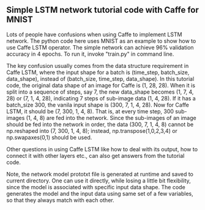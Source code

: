 ## Simple LSTM network tutorial code with Caffe for MNIST 

Lots of people have confusions when using Caffe to implement LSTM network. The python code here uses MNIST as an example to show how to use Caffe LSTM operator. The simple network can achieve 96% validation accuracy in 4 epochs. To run it, invoke "train.py" in command line.

The key confusion usually comes from the data structure requirement in Caffe LSTM, where the input shape for a batch is (time_step, batch_size, data_shape), instead of (batch_size, time_step, data_shape). In this tutorial code, the original data shape of an image for Caffe is (1, 28, 28). When it is split into a sequence of steps, say 7, the new data_shape becomes (1, 7, 4, 28) or (7, 1, 4, 28), indicating 7 steps of sub-image data (1, 4, 28). If it has a batch_size 300, the vanila input shape is (300, 7, 1, 4, 28). Now for Caffe LSTM, it should be (7, 300, 1, 4, 8). That is, at every time step, 300 sub-images (1, 4, 8) are fed into the network. Since the sub-images of an image should be fed into the network in order, the data (300, 7, 1, 4, 8) cannot be np.reshaped into (7, 300, 1, 4, 8); instead, np.transpose(1,0,2,3,4) or np.swapaxes(0,1) should be used.

Other questions in using Caffe LSTM like how to deal with its output, how to connect it with other layers etc., can also get answers from the tutorial code.

Note, the network model prototxt file is generated at runtime and saved to current directory. One can use it directly, while losing a little bit flexibility, since the model is associated with specific input data shape. The code generates the model and the input data using same set of a few variables, so that they always match with each other.
